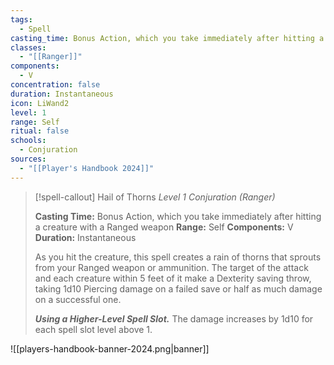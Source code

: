 ```yaml
---
tags:
  - Spell
casting_time: Bonus Action, which you take immediately after hitting a creature with a Ranged weapon
classes:
  - "[[Ranger]]"
components:
  - V
concentration: false
duration: Instantaneous
icon: LiWand2
level: 1
range: Self
ritual: false
schools:
  - Conjuration
sources: 
  - "[[Player's Handbook 2024]]"
---
```

>[!spell-callout] Hail of Thorns
>_Level 1 Conjuration (Ranger)_
>
>**Casting Time:** Bonus Action, which you take immediately after hitting a creature with a Ranged weapon
>**Range:** Self
>**Components:** V
>**Duration:** Instantaneous
>
>As you hit the creature, this spell creates a rain of thorns that sprouts from your Ranged weapon or ammunition. The target of the attack and each creature within 5 feet of it make a Dexterity saving throw, taking 1d10 Piercing damage on a failed save or half as much damage on a successful one.
>
>**_Using a Higher-Level Spell Slot._** The damage increases by 1d10 for each spell slot level above 1.


![[players-handbook-banner-2024.png|banner]]